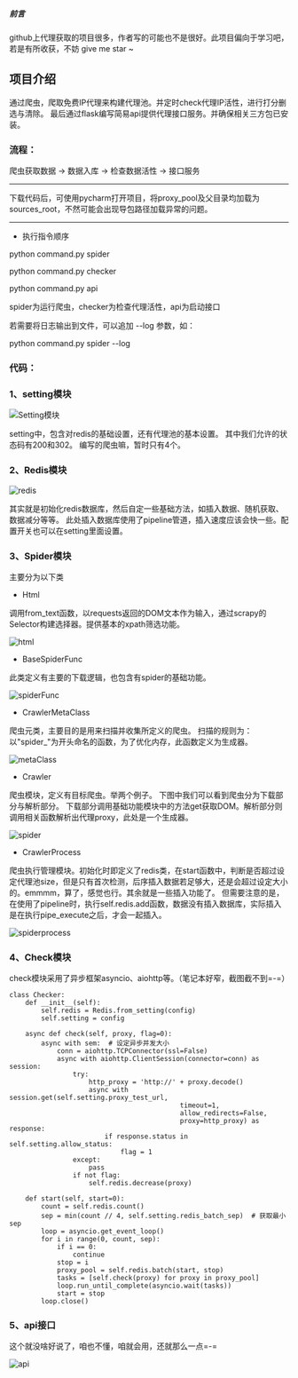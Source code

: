 ##### 前言

github上代理获取的项目很多，作者写的可能也不是很好。此项目偏向于学习吧，
若是有所收获，不妨 give me star ~

## 项目介绍

通过爬虫，爬取免费IP代理来构建代理池。并定时check代理IP活性，进行打分删选与清除。
最后通过flask编写简易api提供代理接口服务。并确保相关三方包已安装。

### 流程：

爬虫获取数据 -> 数据入库 -> 检查数据活性 -> 接口服务
***
下载代码后，可使用pycharm打开项目，将proxy_pool及父目录均加载为sources_root，不然可能会出现导包路径加载异常的问题。
***
* 执行指令顺序

python command.py spider

python command.py checker

python command.py api

spider为运行爬虫，checker为检查代理活性，api为启动接口

若需要将日志输出到文件，可以追加 --log 参数，如：

python command.py spider --log

### 代码：

### 1、setting模块

![Setting模块](proxy_pool/img/setting.png)

setting中，包含对redis的基础设置，还有代理池的基本设置。
其中我们允许的状态码有200和302。
编写的爬虫嘛，暂时只有4个。


### 2、Redis模块

![redis](proxy_pool/img/redis.png)

其实就是初始化redis数据库，然后自定一些基础方法，如插入数据、随机获取、数据减分等等。
此处插入数据库使用了pipeline管道，插入速度应该会快一些。配置开关也可以在setting里面设置。



### 3、Spider模块

主要分为以下类

* Html

调用from_text函数，以requests返回的DOM文本作为输入，通过scrapy的Selector构建选择器。提供基本的xpath筛选功能。

![html](proxy_pool/img/html.png)

* BaseSpiderFunc

此类定义有主要的下载逻辑，也包含有spider的基础功能。

![spiderFunc](proxy_pool/img/baseSpiderFunc.png)

* CrawlerMetaClass

爬虫元类，主要目的是用来扫描并收集所定义的爬虫。
扫描的规则为：以"spider_"为开头命名的函数，为了优化内存，此函数定义为生成器。

![metaClass](proxy_pool/img/metaClass.png)

* Crawler

爬虫模块，定义有目标爬虫。举两个例子。
下图中我们可以看到爬虫分为下载部分与解析部分。
下载部分调用基础功能模块中的方法get获取DOM。解析部分则调用相关函数解析出代理proxy，此处是一个生成器。

![spider](proxy_pool/img/spider.png)

* CrawlerProcess

爬虫执行管理模块。初始化时即定义了redis类，在start函数中，判断是否超过设定代理池size，但是只有首次检测，后序插入数据若足够大，还是会超过设定大小的。emmmm，算了，感觉也行。其余就是一些插入功能了。
但需要注意的是，在使用了pipeline时，执行self.redis.add函数，数据没有插入数据库，实际插入是在执行pipe_execute之后，才会一起插入。

![spiderprocess](proxy_pool/img/spiderprocess.png)


### 4、Check模块

check模块采用了异步框架asyncio、aiohttp等。（笔记本好窄，截图截不到=-=）

```
class Checker:
    def __init__(self):
        self.redis = Redis.from_setting(config)
        self.setting = config

    async def check(self, proxy, flag=0):
        async with sem:  # 设定异步并发大小
            conn = aiohttp.TCPConnector(ssl=False)
            async with aiohttp.ClientSession(connector=conn) as session:
                try:
                    http_proxy = 'http://' + proxy.decode()
                    async with session.get(self.setting.proxy_test_url,
                                           timeout=1,
                                           allow_redirects=False,
                                           proxy=http_proxy) as response:
                        if response.status in self.setting.allow_status:
                            flag = 1
                except:
                    pass
                if not flag:
                    self.redis.decrease(proxy)

    def start(self, start=0):
        count = self.redis.count()
        sep = min(count // 4, self.setting.redis_batch_sep)  # 获取最小sep
        loop = asyncio.get_event_loop()
        for i in range(0, count, sep):
            if i == 0:
                continue
            stop = i
            proxy_pool = self.redis.batch(start, stop)
            tasks = [self.check(proxy) for proxy in proxy_pool]
            loop.run_until_complete(asyncio.wait(tasks))
            start = stop
        loop.close()
```

### 5、api接口

这个就没啥好说了，咱也不懂，咱就会用，还就那么一点=-=

![api](proxy_pool/img/api.png)
